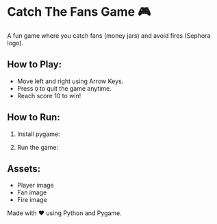 # Catch The Fans Game 🎮

A fun game where you catch fans (money jars) and avoid fires (Sephora logo).

## How to Play:
- Move left and right using Arrow Keys.
- Press `Q` to quit the game anytime.
- Reach score 10 to win!

## How to Run:
1. Install pygame:

2. Run the game:


## Assets:
- Player image
- Fan image
- Fire image

Made with ❤️ using Python and Pygame.
